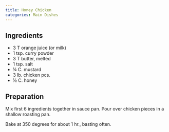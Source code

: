 ```yaml
---
title: Honey Chicken
categories: Main Dishes
---
```


## Ingredients

- 3 T orange juice (or milk)
- 1 tsp. curry powder
- 3 T butter, melted
- 1 tsp. salt
- ¼ C. mustard
- 3 lb. chicken pcs.
- ½ C. honey

## Preparation

Mix first 6 ingredients together in sauce pan.  Pour over chicken pieces in a shallow roasting pan.

Bake at 350 degrees for about 1 hr., basting often.

